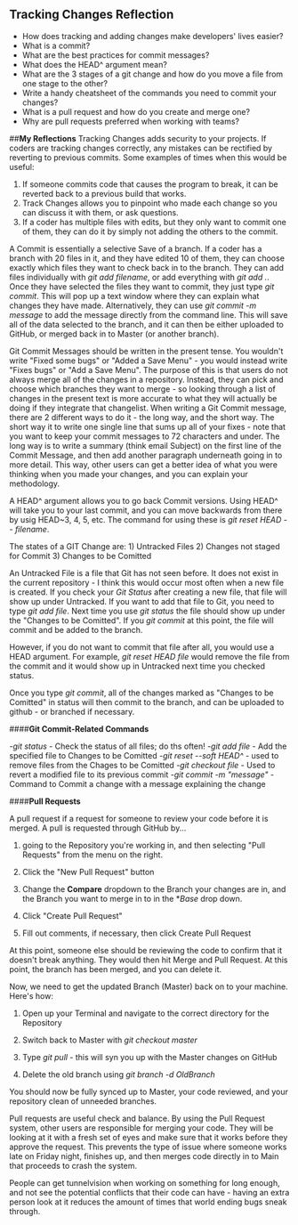 ## Tracking Changes Reflection

- How does tracking and adding changes make developers' lives easier?
- What is a commit?
- What are the best practices for commit messages?
- What does the HEAD^ argument mean?
- What are the 3 stages of a git change and how do you move a file from one stage to the other?
- Write a handy cheatsheet of the commands you need to commit your changes?
- What is a pull request and how do you create and merge one?
- Why are pull requests preferred when working with teams?


##**My Reflections**
Tracking Changes adds security to your projects. If coders are tracking changes correctly, any mistakes can be rectified by reverting to previous commits. Some examples of times when this would be useful:

1) If someone commits code that causes the program to break, it can be reverted back to a previous build that works. 
2) Track Changes allows you to pinpoint who made each change so you can discuss it with them, or ask questions.
3) If a coder has multiple files with edits, but they only want to commit one of them, they can do it by simply not adding the others to the commit. 

A Commit is essentially a selective Save of a branch. If a coder has a branch with 20 files in it, and they have edited 10 of them, they can choose exactly which files they want to check back in to the branch. They can add files individually with *git add filename*, or add everything with *git add .*. Once they have selected the files they want to commit, they just type *git commit*. This will pop up a text window where they can explain what changes they have made. Alternatively, they can use *git commit -m message* to add the message directly from the command line. This will save all of the data selected to the branch, and it can then be either uploaded to GitHub, or merged back in to Master (or another branch).

Git Commit Messages should be written in the present tense. You wouldn't write "Fixed some bugs" or "Added a Save Menu" - you would instead write "Fixes bugs" or "Add a Save Menu". The purpose of this is that users do not always merge all of the changes in a repository. Instead, they can pick and choose which branches they want to merge - so looking through a list of changes in the present text is more accurate to what they will actually be doing if they integrate that changelist. When writing a Git Commit message, there are 2 different ways to do it - the long way, and the short way. The short way it to write one single line that sums up all of your fixes - note that you want to keep your commit messages to 72 characters and under. The long way is to write a summary (think email Subject) on the first line of the Commit Message, and then add another paragraph underneath going in to more detail. This way, other users can get a better idea of what you were thinking when you made your changes, and you can explain your methodology. 

A HEAD^ argument allows you to go back Commit versions. Using HEAD^ will take you to your last commit, and you can move backwards from there by usig HEAD~3, 4, 5, etc. The command for using these is *git reset HEAD -- filename*. 

The states of a GIT Change are:
	1) Untracked Files
	2) Changes not staged for Commit
	3) Changes to be Comitted

An Untracked File is a file that Git has not seen before. It does not exist in the current repository - I think this would occur most often when a new file is created. If you check your *Git Status* after creating a new file, that file will show up under Untracked. If you want to add that file to Git, you need to type *git add file*. Next time you use *git status* the file should show up under the "Changes to be Comitted". If you *git commit* at this point, the file will commit and be added to the branch. 

However, if you do not want to commit that file after all, you would use a HEAD argument. For example, *git reset HEAD file* would remove the file from the commit and it would show up in Untracked next time you checked status. 

Once you type *git commit*, all of the changes marked as "Changes to be Comitted" in status will then commit to the branch, and can be uploaded to github - or branched if necessary. 

####**Git Commit-Related Commands**

*-git status* - Check the status of all files; do ths often!
*-git add file* - Add the specified file to Changes to be Comitted
*-git reset --soft HEAD^* - used to remove files from the Chages to be Comitted
*-git checkout file* - Used to revert a modified file to its previous commit
*-git commit -m "message"* - Command to Commit a change with a message explaining the change

####**Pull Requests**

A pull request if a request for someone to review your code before it is merged. A pull is requested through GitHub by...

1)  going to the Repository you're working in, and then selecting "Pull Requests" from the menu on the right. 

2) Click the "New Pull Request" button

3) Change the **Compare** dropdown to the Branch your changes are in, and the Branch you want to merge in to in the **Base* drop down. 

4) Click "Create Pull Request"

5) Fill out comments, if necessary, then click Create Pull Request


At this point, someone else should be reviewing the code to confirm that it doesn't break anything. They would then hit Merge and Pull Request. At this point, the branch has been merged, and you can delete it. 

Now, we need to get the updated Branch (Master) back on to your machine. Here's how:

1) Open up your Terminal and navigate to the correct directory for the Repository

2) Switch back to Master with *git checkout master*

3) Type *git pull* - this will syn you up with the Master changes on GitHub

4) Delete the old branch using *git branch -d OldBranch*


You should now be fully synced up to Master, your code reviewed, and your repository clean of unneeded branches. 

Pull requests are useful check and balance. By using the Pull Request system, other users are responsible for merging your code. They will be looking at it with a fresh set of eyes and make sure that it works before they approve the request. This prevents the type of issue where someone works late on Friday night, finishes up, and then merges code directly in to Main that proceeds to crash the system. 

People can get tunnelvision when working on something for long enough, and not see the potential conflicts that their code can have - having an extra person look at it reduces the amount of times that world ending bugs sneak through. 